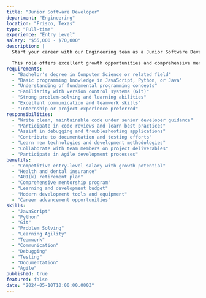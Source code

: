 ```yaml
---
title: "Junior Software Developer"
department: "Engineering"
location: "Frisco, Texas"
type: "Full-time"
experience: "Entry Level"
salary: "$55,000 - $70,000"
description: |
  Start your career with our Engineering team as a Junior Software Developer and learn from experienced professionals while contributing to real-world projects. You'll work on various technologies and gain hands-on experience in software development.

  This role offers excellent growth opportunities and comprehensive mentorship to help you develop your technical skills and advance your career.
requirements:
  - "Bachelor's degree in Computer Science or related field"
  - "Basic programming knowledge in JavaScript, Python, or Java"
  - "Understanding of fundamental programming concepts"
  - "Familiarity with version control systems (Git)"
  - "Strong problem-solving and learning abilities"
  - "Excellent communication and teamwork skills"
  - "Internship or project experience preferred"
responsibilities:
  - "Write clean, maintainable code under senior developer guidance"
  - "Participate in code reviews and learn best practices"
  - "Assist in debugging and troubleshooting applications"
  - "Contribute to documentation and testing efforts"
  - "Learn new technologies and development methodologies"
  - "Collaborate with team members on project deliverables"
  - "Participate in Agile development processes"
benefits:
  - "Competitive entry-level salary with growth potential"
  - "Health and dental insurance"
  - "401(k) retirement plan"
  - "Comprehensive mentorship program"
  - "Learning and development budget"
  - "Modern development tools and equipment"
  - "Career advancement opportunities"
skills:
  - "JavaScript"
  - "Python"
  - "Git"
  - "Problem Solving"
  - "Learning Agility"
  - "Teamwork"
  - "Communication"
  - "Debugging"
  - "Testing"
  - "Documentation"
  - "Agile"
published: true
featured: false
date: "2024-05-10T10:00:00.000Z"
---
```

